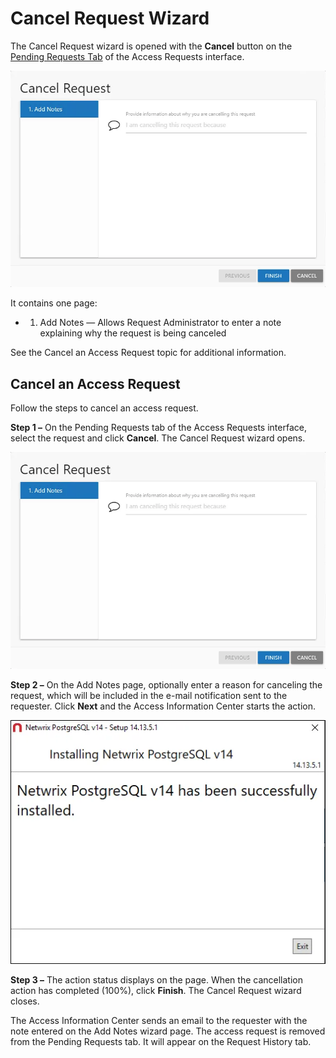 # Cancel Request Wizard

The Cancel Request wizard is opened with the **Cancel** button on the
[Pending Requests Tab](../interface.md#pending-requests-tab) of the Access Requests interface.

![Cancel Request wizard Add Notes page](../../../../../../../static/img/product_docs/accessinformationcenter/access/informationcenter/accessrequests/wizard/addnotes.webp)

It contains one page:

-   1. Add Notes — Allows Request Administrator to enter a note explaining why the request is being
       canceled

See the Cancel an Access Request topic for additional information.

## Cancel an Access Request

Follow the steps to cancel an access request.

**Step 1 –** On the Pending Requests tab of the Access Requests interface, select the request and
click **Cancel**. The Cancel Request wizard opens.

![Cancel Request wizard Add Notes page](../../../../../../../static/img/product_docs/accessinformationcenter/access/informationcenter/accessrequests/wizard/addnotes.webp)

**Step 2 –** On the Add Notes page, optionally enter a reason for canceling the request, which will
be included in the e-mail notification sent to the requester. Click **Next** and the Access
Information Center starts the action.

![Cancel Request wizard complete message](../../../../../../../static/img/product_docs/threatprevention/threatprevention/install/reportingmodule/completed.webp)

**Step 3 –** The action status displays on the page. When the cancellation action has completed
(100%), click **Finish**. The Cancel Request wizard closes.

The Access Information Center sends an email to the requester with the note entered on the Add Notes
wizard page. The access request is removed from the Pending Requests tab. It will appear on the
Request History tab.
